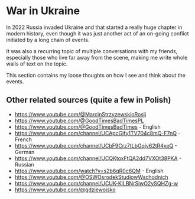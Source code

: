 # War in Ukraine

In 2022 Russia invaded Ukraine and that started a really huge chapter in modern history, even though it was just another act of an on-going conflict initiated by a long chain of events.

It was also a recurring topic of multiple conversations with my friends, especially those who live far away from the scene, making me write whole walls of text on the topic.

This section contains my loose thoughts on how I see and think about the events.

## Other related sources (quite a few in Polish)

- https://www.youtube.com/@MarcinStrzyzewskioRosji
- https://www.youtube.com/@GoodTimesBadTimesPL
- https://www.youtube.com/@GoodTimesBadTimes - English
- https://www.youtube.com/channel/UCApcGjfy1TV704c8mQ-F7nQ - French
- https://www.youtube.com/channel/UCbF9Crz7tLbGqjv62tR4xeQ - German
- https://www.youtube.com/channel/UCQKtoxFtQA2dd7VXOt38PKA - Russian
- https://www.youtube.com/watch?v=s2b6qR0c6QM - English
- https://www.youtube.com/@OSWOsrodekStudiowWschodnich
- https://www.youtube.com/channel/UCUK-KlLBNrSiwO2ySQHZg-w
- https://www.youtube.com/@gdziewojsko